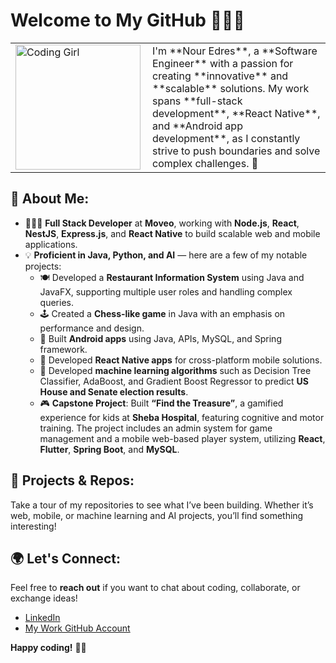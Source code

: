 # Welcome to My GitHub 👋🏻🚀

<table>
<tr>
<td>
<img src="![pngtree-cute-cartoon-girl-doing-office-work-on-transparent-background-png-image_12375933](https://github.com/user-attachments/assets/2650dfaf-fc02-4ebc-8c55-8fba15e9cfb4)
" alt="Coding Girl" width="200" align="left">
</td>
<td>
I'm **Nour Edres**, a **Software Engineer** with a passion for creating **innovative** and **scalable** solutions. My work spans **full-stack development**, **React Native**, and **Android app development**, as I constantly strive to push boundaries and solve complex challenges. 🎯
</td>
</tr>
</table>

## 🌟 About Me:
- 👩🏻‍💻 **Full Stack Developer** at **Moveo**, working with **Node.js**, **React**, **NestJS**, **Express.js**, and **React Native** to build scalable web and mobile applications.
- 💡 **Proficient in Java, Python, and AI** — here are a few of my notable projects:
  - 🍽️ Developed a **Restaurant Information System** using Java and JavaFX, supporting multiple user roles and handling complex queries.
  - 🕹️ Created a **Chess-like game** in Java with an emphasis on performance and design.
  - 📱 Built **Android apps** using Java, APIs, MySQL, and Spring framework.
  - 📱 Developed **React Native apps** for cross-platform mobile solutions.
  - 🤖 Developed **machine learning algorithms** such as Decision Tree Classifier, AdaBoost, and Gradient Boost Regressor to predict **US House and Senate election results**.
  - 🎮 **Capstone Project**: Built **“Find the Treasure”**, a gamified experience for kids at **Sheba Hospital**, featuring cognitive and motor training. The project includes an admin system for game management and a mobile web-based player system, utilizing **React**, **Flutter**, **Spring Boot**, and **MySQL**.

## 🚀 Projects & Repos:
Take a tour of my repositories to see what I’ve been building. Whether it’s web, mobile, or machine learning and AI projects, you’ll find something interesting!

## 🌍 Let's Connect:
Feel free to **reach out** if you want to chat about coding, collaborate, or exchange ideas!
- [LinkedIn](https://www.linkedin.com/in/nour-edres-29b728244/)
- [My Work GitHub Account](https://github.com/NourMoveo)

**Happy coding!** 🎉✨
